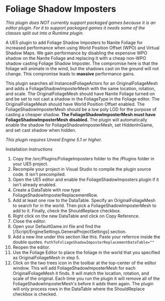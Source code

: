 # Foliage Shadow Imposters
*This plugin does NOT currently support packaged games because it is an editor plugin.  For it to support packaged games it needs some of the classes split out into a Runtime plugin.*

A UE5 plugin to add Foliage Shadow Imposters to Nanite Foliage for increased performance when using World Position Offset (WPO) and Virtual Shadow Maps.  We gain performance by disabling the expensive WPO shadow on the Nanite Foliage and replacing it with a cheap non-WPO shadow casting Foliage Shadow Imposter.  The compromise here is that the foliage will animate in the wind, but the shadows cast on the ground will not change.  This compromise leads to **massive** performance gains.

This plugin searches all InstancedFoliageActors for an OriginalFoliageMesh and adds a FoliageShadowImposterMesh with the same location, rotation, and scale.  The OriginalFoliageMesh should have Nanite Foliage turned on and be set to not cast a shadow in the FoliageType in the Foliage editor.  The OriginalFoliageMesh should have World Position Offset enabled.  The FoliageShadowImposterMesh should be a low poly LOD for the purpose of casting a cheaper shadow.  **The FoliageShadowImposterMesh must have FoliageShadowImposterMesh disabled.**  The plugin will automatically enable the shadow for FoliageShadowImposterMesh, set HiddenInGame, and set cast shadow when hidden.

*This plugin requires Unreal Engine 5.1 or higher.*

Installation Instructions

1. Copy the /src/Plugins/FoliageImposters folder to the /Plugins folder in your UE5 project.
2. Recompile your project in Visual Studio to compile the plugin source code.  It isn't precompiled.
3. Open the UE5 editor and enable the FoliageShadowImposters plugin if it isn't already enabled.
4. Create a DataTable with row type FoliageShadowImposterReplacementRow.
5. Add at least one row to the DataTable.  Specify an OriginalFoliageMesh to search for in the world.  Then pick a FoliageShadowImposterMesh to add to it.  Finally, check the ShouldReplace checkbox.
6. Right click on the new DataTable and click on Copy Reference.
7. Close the editor.
8. Open your DefaultGame.ini file and find the [/Script/EngineSettings.GeneralProjectSettings] section.
9. Add a new line under this section like this.  Paste your refernce inside the double quotes.
```PathToFoliageShadowImposterReplacementDataTable=""```
10. Reopen the editor.
11. Use the Foliage Editor to place the foliage in the world that you specified as OriginalFoliageMesh in step 5.
12. Click on the two trees icon in the toolbar at the top-center of the editor window.  This will add FoliageShadowImposterMesh for each OriginalFoliageMesh it finds.  It will match the location, rotation, and scale of the original.  Each time you run the plugin it will remove all of the FoliageShadowImposterMesh's before it adds them again.  The plugin will only process rows in the DataTable where the ShouldReplace checkbox is checked.
